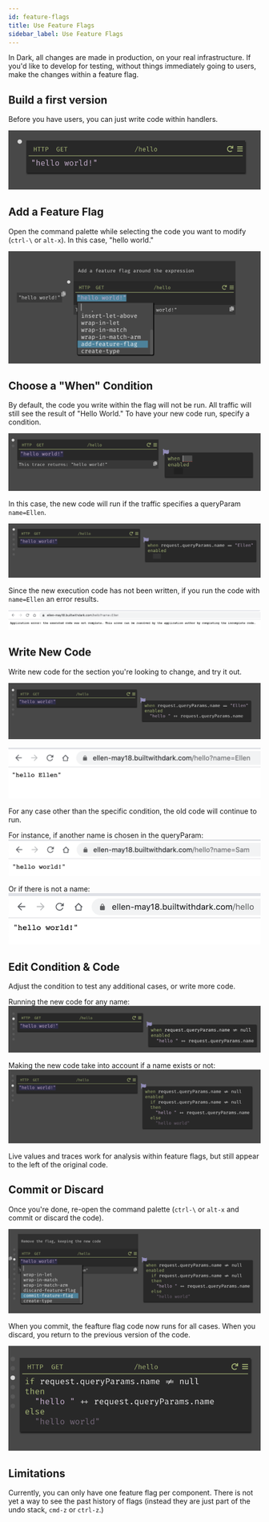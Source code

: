 ```yaml
---
id: feature-flags
title: Use Feature Flags
sidebar_label: Use Feature Flags
---
```


In Dark, all changes are made in production, on your real infrastructure. If you'd like to develop for testing, without things immediately going to users, make the changes within a feature flag.

## Build a first version

Before you have users, you can just write code within handlers.

![Feature Flag](assets/featureflag/write.png)

## Add a Feature Flag

Open the command palette while selecting the code you want to modify (`ctrl-\` or `alt-x`). In this case, "hello world."

![Feature Flag](assets/featureflag/add.png)

## Choose a "When" Condition

By default, the code you write within the flag will not be run. All traffic will still see the result of "Hello World." To have your new code run, specify a condition.

![Feature Flag](assets/featureflag/when.png)

In this case, the new code will run if the traffic specifies a queryParam `name=Ellen`.

![Feature Flag](assets/featureflag/whenellen.png)

Since the new execution code has not been written, if you run the code with `name=Ellen` an error results.

![Feature Flag](assets/featureflag/error.png)

## Write New Code

Write new code for the section you're looking to change, and try it out.

![Feature Flag](assets/featureflag/newcode.png)

![Feature Flag](assets/featureflag/newexecution.png)

For any case other than the specific condition, the old code will continue to run.

For instance, if another name is chosen in the queryParam:
![Feature Flag](assets/featureflag/whensam.png)

Or if there is not a name:
![Feature Flag](assets/featureflag/whenblank.png)

## Edit Condition & Code

Adjust the condition to test any additional cases, or write more code.

Running the new code for any name:
![Feature Flag](assets/featureflag/notnull.png)

Making the new code take into account if a name exists or not:
![Feature Flag](assets/featureflag/additionallogic.png)

Live values and traces work for analysis within feature flags, but still appear to the left of the original code.

## Commit or Discard

Once you're done, re-open the command palette (`ctrl-\` or `alt-x` and commit or discard the code).

![Feature Flag](assets/featureflag/commit.png)

When you commit, the feafture flag code now runs for all cases. When you discard, you return to the previous version of the code.

![Feature Flag](assets/featureflag/committed.png)

## Limitations

Currently, you can only have one feature flag per component. There is not yet a way to see the past history of flags (instead they are just part of the undo stack, `cmd-z` or `ctrl-z`.)
